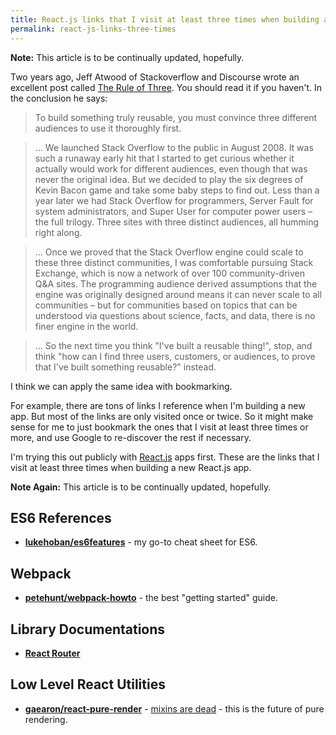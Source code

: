 ```yaml
---
title: React.js links that I visit at least three times when building a new app
permalink: react-js-links-three-times
---
```


**Note:** This article is to be continually updated, hopefully.

Two years ago, Jeff Atwood of Stackoverflow and Discourse wrote an excellent post called [The Rule of Three](http://blog.codinghorror.com/rule-of-three/). You should read it if you haven't. In the conclusion he says:

> To build something truly reusable, you must convince three different audiences to use it thoroughly first.

> ... We launched Stack Overflow to the public in August 2008. It was such a runaway early hit that I started to get curious whether it actually would work for different audiences, even though that was never the original idea. But we decided to play the six degrees of Kevin Bacon game and take some baby steps to find out. Less than a year later we had Stack Overflow for programmers, Server Fault for system administrators, and Super User for computer power users – the full trilogy. Three sites with three distinct audiences, all humming right along.

> ... Once we proved that the Stack Overflow engine could scale to these three distinct communities, I was comfortable pursuing Stack Exchange, which is now a network of over 100 community-driven Q&A sites. The programming audience derived assumptions that the engine was originally designed around means it can never scale to all communities – but for communities based on topics that can be understood via questions about science, facts, and data, there is no finer engine in the world.

> ... So the next time you think "I've built a reusable thing!", stop, and think "how can I find three users, customers, or audiences, to prove that I've built something reusable?" instead.

I think we can apply the same idea with bookmarking.

For example, there are tons of links I reference when I'm building a new app. But most of the links are only visited once or twice. So it might make sense for me to just bookmark the ones that I visit at least three times or more, and use Google to re-discover the rest if necessary.

I'm trying this out publicly with [React.js](http://facebook.github.io/react/) apps first. These are the links that I visit at least three times when building a new React.js app.

**Note Again:** This article is to be continually updated, hopefully.

## ES6 References

- **[lukehoban/es6features](https://github.com/lukehoban/es6features)** - my go-to cheat sheet for ES6.

## Webpack

- **[petehunt/webpack-howto](https://github.com/petehunt/webpack-howto)** - the best "getting started" guide.

## Library Documentations

- **[React Router](http://rackt.github.io/react-router)**

## Low Level React Utilities

- **[gaearon/react-pure-render](https://github.com/gaearon/react-pure-render)** - [mixins are dead](https://medium.com/@dan_abramov/mixins-are-dead-long-live-higher-order-components-94a0d2f9e750) - this is the future of pure rendering.
